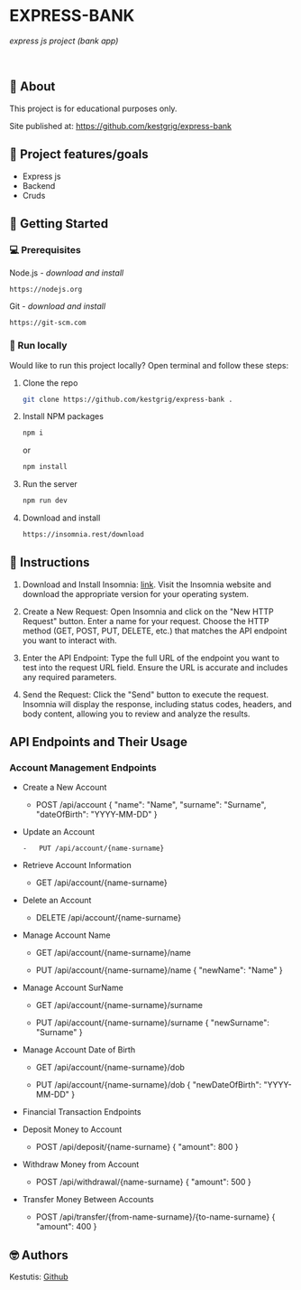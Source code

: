# EXPRESS-BANK

_express js project (bank app)_

<br>

## 🌟 About

This project is for educational purposes only.

Site published at: https://github.com/kestgrig/express-bank

## 🎯 Project features/goals

-   Express js
-   Backend
-   Cruds

## 🧰 Getting Started

### 💻 Prerequisites

Node.js - _download and install_

```
https://nodejs.org
```

Git - _download and install_

```
https://git-scm.com
```

### 🏃 Run locally

Would like to run this project locally? Open terminal and follow these steps:

1. Clone the repo
    ```sh
    git clone https://github.com/kestgrig/express-bank .
    ```
2. Install NPM packages
    ```sh
    npm i
    ```
    or
    ```sh
    npm install
    ```
3. Run the server
    ```sh
    npm run dev
    ```
4. Download and install
    ```sh
    https://insomnia.rest/download
    ```

## 🧾 Instructions

1. Download and Install Insomnia: [link](https://insomnia.rest/download).
   Visit the Insomnia website and download the appropriate version for your operating system.

2. Create a New Request: Open Insomnia and click on the "New HTTP Request" button.
   Enter a name for your request.
   Choose the HTTP method (GET, POST, PUT, DELETE, etc.) that matches the API endpoint you want to interact with.

3. Enter the API Endpoint: Type the full URL of the endpoint you want to test into the request URL field.
   Ensure the URL is accurate and includes any required parameters.

4. Send the Request: Click the "Send" button to execute the request.
   Insomnia will display the response, including status codes, headers, and body content, allowing you to review and analyze the results.

## API Endpoints and Their Usage

### Account Management Endpoints

-   Create a New Account

    -   POST /api/account
        {
        "name": "Name",
        "surname": "Surname",
        "dateOfBirth": "YYYY-MM-DD"
        }

-   Update an Account

        -   PUT /api/account/{name-surname}

-   Retrieve Account Information

    -   GET /api/account/{name-surname}

-   Delete an Account

    -   DELETE /api/account/{name-surname}

-   Manage Account Name

    -   GET /api/account/{name-surname}/name

    -   PUT /api/account/{name-surname}/name
        {
        "newName": "Name"
        }

-   Manage Account SurName

    -   GET /api/account/{name-surname}/surname

    -   PUT /api/account/{name-surname}/surname
        {
        "newSurname": "Surname"
        }

-   Manage Account Date of Birth

    -   GET /api/account/{name-surname}/dob

    -   PUT /api/account/{name-surname}/dob
        {
        "newDateOfBirth": "YYYY-MM-DD"
        }

-   Financial Transaction Endpoints
-   Deposit Money to Account

    -   POST /api/deposit/{name-surname}
        {
        "amount": 800
        }

-   Withdraw Money from Account
    -   POST /api/withdrawal/{name-surname}
        {
        "amount": 500
        }
-   Transfer Money Between Accounts
    -   POST /api/transfer/{from-name-surname}/{to-name-surname}
        {
        "amount": 400
        }

## 🤓 Authors

Kestutis: [Github](https://github.com/kestgrig)
